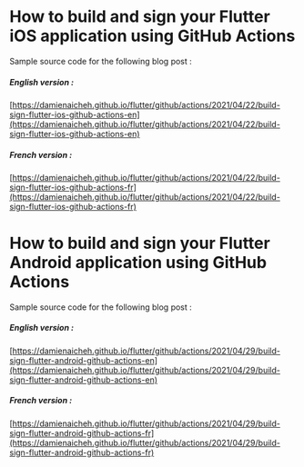 # How to build and sign your Flutter iOS application using GitHub Actions

Sample source code for the following blog post :

##### English version :
[https://damienaicheh.github.io/flutter/github/actions/2021/04/22/build-sign-flutter-ios-github-actions-en](https://damienaicheh.github.io/flutter/github/actions/2021/04/22/build-sign-flutter-ios-github-actions-en)

##### French version :
[https://damienaicheh.github.io/flutter/github/actions/2021/04/22/build-sign-flutter-ios-github-actions-fr](https://damienaicheh.github.io/flutter/github/actions/2021/04/22/build-sign-flutter-ios-github-actions-fr)


# How to build and sign your Flutter Android application using GitHub Actions

Sample source code for the following blog post :

##### English version :
[https://damienaicheh.github.io/flutter/github/actions/2021/04/29/build-sign-flutter-android-github-actions-en](https://damienaicheh.github.io/flutter/github/actions/2021/04/29/build-sign-flutter-android-github-actions-en)

##### French version :
[https://damienaicheh.github.io/flutter/github/actions/2021/04/29/build-sign-flutter-android-github-actions-fr](https://damienaicheh.github.io/flutter/github/actions/2021/04/29/build-sign-flutter-android-github-actions-fr)
